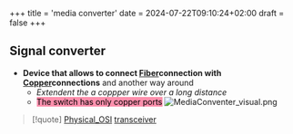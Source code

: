 +++
title = 'media converter'
date = 2024-07-22T09:10:24+02:00
draft = false
+++

## Signal converter 
- **Device that allows to connect [Fiber](/obisdian_ntoes/notes_obsidian/ZPythonref/DjangoFramework/Network+/Phisicall/Fiber.md)connection with [Copper](/obisdian_ntoes/notes_obsidian/ZPythonref/DjangoFramework/Network+/Phisicall/Copper.md)connections** and another way around 
	- *Extendent the a coppper wire over a long distance*
	- <mark style="background: #FF5582A6;">The switch has only copper ports</mark> 
![MediaConventer_visual.png](/Notes/MediaConventer_visual.png)



>[!quote] [Physical_OSI](/obisdian_ntoes/notes_obsidian/ZPythonref/DjangoFramework/Network+/Ref_OSI/Physical_OSI.md) [transceiver](/obisdian_ntoes/notes_obsidian/ZPythonref/DjangoFramework/Network+/Phisicall/transceiver.md)
